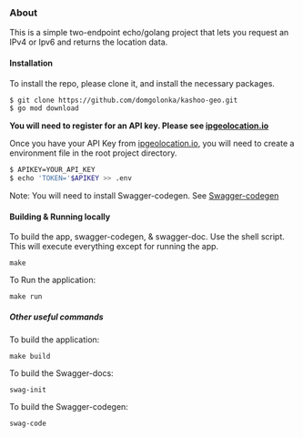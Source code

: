 ### About

This is a simple two-endpoint echo/golang project that lets you request an IPv4 or Ipv6 and returns the location data.

#### Installation

To install the repo, please clone it, and install the necessary packages.
```sh
$ git clone https://github.com/domgolonka/kashoo-geo.git 
$ go mod download
```

**You will need to register for an API key. Please see [ipgeolocation.io](https://ipgeolocation.io/)**

Once you have your API Key from [ipgeolocation.io](https://ipgeolocation.io/), you will need to create a environment file in the root project directory.
```sh
$ APIKEY=YOUR_API_KEY
$ echo 'TOKEN='$APIKEY >> .env
```

Note: You will need to install Swagger-codegen. See [Swagger-codegen](https://swagger.io/tools/swagger-codegen/)

#### Building & Running locally

To build the app, swagger-codegen, & swagger-doc. Use the shell script. This will execute everything except for running the app.

```shell script
make
```

To Run the application:

```shell script
make run
```

##### Other useful commands
To build the application:

```shell script
make build
```
To build the Swagger-docs:

```shell script
swag-init
```
To build the Swagger-codegen:

```shell script
swag-code
```